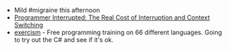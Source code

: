 - Mild #migraine this afternoon
- [Programmer Interrupted: The Real Cost of Interruption and Context Switching](https://contextkeeper.io/blog/the-real-cost-of-an-interruption-and-context-switching/)
- [exercism](https://exercism.org/) - Free programming training on 66 different languages. Going to try out the C# and see if it's ok.